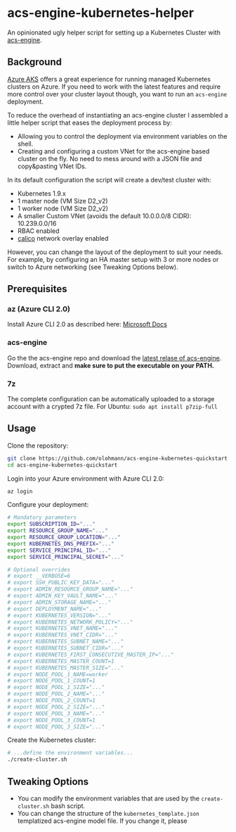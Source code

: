 # acs-engine-kubernetes-helper

An opinionated ugly helper script for setting up a Kubernetes Cluster with [acs-engine](https://github.com/Azure/acs-engine).

## Background

[Azure AKS](https://docs.microsoft.com/en-us/azure/aks/) offers a great experience for running managed Kubernetes clusters on Azure. If you need to work with the latest features and require more control over your cluster layout though, you want to run an `acs-engine` deployment.

To reduce the overhead of instantiating an acs-engine cluster I assembled a little helper script that eases the deployment process by:

* Allowing you to control the deployment via environment variables on the shell.
* Creating and configuring a custom VNet for the acs-engine based cluster on the fly. No need to mess around with a JSON file and copy&pasting VNet IDs.

In its default configuration the script will create a dev/test cluster with:

* Kubernetes 1.9.x
* 1 master node (VM Size D2\_v2)
* 1 worker node (VM Size D2\_v2)
* A smaller Custom VNet (avoids the default 10.0.0.0/8 CIDR): 10.239.0.0/16
* RBAC enabled
* [calico](https://docs.projectcalico.org/v2.6/getting-started/) network overlay enabled

However, you can change the layout of the deployment to suit your needs. For example, by configuring an HA master setup with 3 or more nodes or switch to Azure networking (see Tweaking Options below).

## Prerequisites

### az (Azure CLI 2.0)

Install Azure CLI 2.0 as described here: [Microsoft Docs](https://docs.microsoft.com/en-us/cli/azure/install-azure-cli?view=azure-cli-latest)

### acs-engine

Go the the acs-engine repo and download the [latest relase of acs-engine](https://github.com/Azure/acs-engine/releases/latest).
Download, extract and **make sure to put the executable on your PATH.**

### 7z

The complete configuration can be automatically uploaded to a storage account with a crypted 7z file.
For Ubuntu: `sudo apt install p7zip-full`

## Usage

Clone the repository:

```sh
git clone https://github.com/olohmann/acs-engine-kubernetes-quickstart.git
cd acs-engine-kubernetes-quickstart
```

Login into your Azure environment with Azure CLI 2.0:

```sh
az login
```

Configure your deployment:

```sh
# Mandatory parameters
export SUBSCRIPTION_ID="..."
export RESOURCE_GROUP_NAME="..."
export RESOURCE_GROUP_LOCATION="..."
export KUBERNETES_DNS_PREFIX="..."
export SERVICE_PRINCIPAL_ID="..."
export SERVICE_PRINCIPAL_SECRET="..."

# Optional overrides
# export __VERBOSE=6
# export SSH_PUBLIC_KEY_DATA="..."
# export ADMIN_RESOURCE_GROUP_NAME="..."
# export ADMIN_KEY_VAULT_NAME="..."
# export ADMIN_STORAGE_NAME="..."
# export DEPLOYMENT_NAME="..."
# export KUBERNETES_VERSION="..."
# export KUBERNETES_NETWORK_POLICY="..."
# export KUBERNETES_VNET_NAME="..."
# export KUBERNETES_VNET_CIDR="..."
# export KUBERNETES_SUBNET_NAME="..."
# export KUBERNETES_SUBNET_CIDR="..."
# export KUBERNETES_FIRST_CONSECUTIVE_MASTER_IP="..."
# export KUBERNETES_MASTER_COUNT=1
# export KUBERNETES_MASTER_SIZE="..."
# export NODE_POOL_1_NAME=worker
# export NODE_POOL_1_COUNT=1
# export NODE_POOL_1_SIZE="..."
# export NODE_POOL_2_NAME="..."
# export NODE_POOL_2_COUNT=1
# export NODE_POOL_2_SIZE="..."
# export NODE_POOL_3_NAME="..."
# export NODE_POOL_3_COUNT=1
# export NODE_POOL_3_SIZE="..."
```

Create the Kubernetes cluster:

```sh
# ...define the environment variables...
./create-cluster.sh
```

## Tweaking Options

* You can modify the environment variables that are used by the `create-cluster.sh` bash script.
* You can change the structure of the `kubernetes_template.json` templatized acs-engine model file. If you change it, please 

